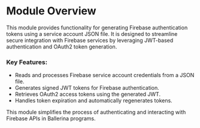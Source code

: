 # Module Overview

This module provides functionality for generating Firebase authentication tokens using a service account JSON file. It is designed to streamline secure integration with Firebase services by leveraging JWT-based authentication and OAuth2 token generation.

### Key Features:
- Reads and processes Firebase service account credentials from a JSON file.
- Generates signed JWT tokens for Firebase authentication.
- Retrieves OAuth2 access tokens using the generated JWT.
- Handles token expiration and automatically regenerates tokens.

This module simplifies the process of authenticating and interacting with Firebase APIs in Ballerina programs.
